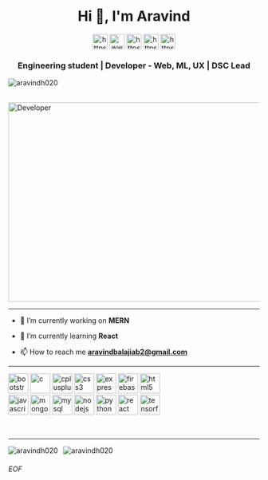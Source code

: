  <h1 align="center">Hi 👋, I'm Aravind</h1>
<p align="center">
<a href="https://twitter.com/aravindh020" target="blank"><img align="center" src="https://cdn.jsdelivr.net/npm/simple-icons@3.0.1/icons/twitter.svg" alt="https://twitter.com/aravindh020" height="30" width="30" /></a>
<a href="https://linkedin.com/in/aravindh020/" target="blank"><img align="center" src="https://cdn.jsdelivr.net/npm/simple-icons@3.0.1/icons/linkedin.svg" alt="www.linkedin.com/in/aravindh020/" height="30" width="30" /></a>
<a href="https://kaggle.com/https://www.kaggle.com/aravindh020" target="blank"><img align="center" src="https://cdn.jsdelivr.net/npm/simple-icons@3.0.1/icons/kaggle.svg" alt="https://www.kaggle.com/aravindh020" height="30" width="30" /></a>
<a href="https://fb.com/aravindh.exe3.11/" target="blank"><img align="center" src="https://cdn.jsdelivr.net/npm/simple-icons@3.0.1/icons/facebook.svg" alt="https://www.facebook.com/aravindh.exe3.11/" height="30" width="30" /></a>
<a href="https://instagram.com/aravindh.exe/" target="blank"><img align="center" src="https://cdn.jsdelivr.net/npm/simple-icons@3.0.1/icons/instagram.svg" alt="https://www.instagram.com/aravindh.exe/" height="30" width="30" /></a>
</p>

<h3 align="center">Engineering student | Developer - Web, ML, UX | DSC Lead</h3>

<p align="left"> <img src="https://komarev.com/ghpvc/?username=aravindh020" alt="aravindh020" /> </p>
<div>&nbsp;&nbsp;&nbsp;&nbsp;&nbsp;&nbsp;&nbsp;&nbsp;&nbsp;&nbsp;&nbsp;&nbsp;&nbsp;&nbsp;&nbsp;&nbsp;&nbsp;&nbsp;&nbsp;&nbsp;&nbsp;&nbsp;&nbsp;&nbsp;&nbsp;&nbsp;&nbsp;&nbsp;&nbsp;&nbsp;<img src="https://design4u.in/wp-content/uploads/2020/08/avento.gif" height = "400" width="650" align="center" alt="Developer"> <br>


<hr>
 
- 🔭 I’m currently working on **MERN**

- 🌱 I’m currently learning **React**

- 📫 How to reach me **aravindbalajiab2@gmail.com**
<hr>
<p align="left"><img src="https://devicons.github.io/devicon/devicon.git/icons/bootstrap/bootstrap-plain.svg" alt="bootstrap" width="40" height="40"/> <img src="https://devicons.github.io/devicon/devicon.git/icons/c/c-original.svg" alt="c" width="40" height="40"/> <img src="https://devicons.github.io/devicon/devicon.git/icons/cplusplus/cplusplus-original.svg" alt="cplusplus" width="40" height="40"/> <img src="https://devicons.github.io/devicon/devicon.git/icons/css3/css3-original-wordmark.svg" alt="css3" width="40" height="40"/> <img src="https://devicons.github.io/devicon/devicon.git/icons/express/express-original-wordmark.svg" alt="express" width="40" height="40"/> <img src="https://www.vectorlogo.zone/logos/firebase/firebase-icon.svg" alt="firebase" width="40" height="40"/> <img src="https://devicons.github.io/devicon/devicon.git/icons/html5/html5-original-wordmark.svg" alt="html5" width="40" height="40"/> <br> <img src="https://devicons.github.io/devicon/devicon.git/icons/javascript/javascript-original.svg" alt="javascript" width="40" height="40"/>  <img src="https://devicons.github.io/devicon/devicon.git/icons/mongodb/mongodb-original-wordmark.svg" alt="mongodb" width="40" height="40"/> <img src="https://devicons.github.io/devicon/devicon.git/icons/mysql/mysql-original-wordmark.svg" alt="mysql" width="40" height="40"/> <img src="https://devicons.github.io/devicon/devicon.git/icons/nodejs/nodejs-original-wordmark.svg" alt="nodejs" width="40" height="40"/> <img src="https://devicons.github.io/devicon/devicon.git/icons/python/python-original.svg" alt="python" width="40" height="40"/> <img src="https://devicons.github.io/devicon/devicon.git/icons/react/react-original-wordmark.svg" alt="react" width="40" height="40"/> <img src="https://www.vectorlogo.zone/logos/tensorflow/tensorflow-icon.svg" alt="tensorflow" width="40" height="40"/></p>
<br>
<hr>
<p><img align="left" src="https://github-readme-stats.vercel.app/api/top-langs/?username=aravindh020&layout=compact&hide=html" alt="aravindh020" /></p> <p> &nbsp; 
  <img align="justified" src="https://github-readme-stats.vercel.app/api?username=aravindh020&show_icons=true" alt="aravindh020" /></p> </div>
<h6> EOF </h6>
